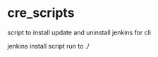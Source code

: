 # cre_scripts

script to install update and uninstall jenkins for cli

jenkins install script
run to ./<script name to run>
  
comments in scripts that explain what they do and are running


simplypyserver is setup for python3.7 install if not already installed 